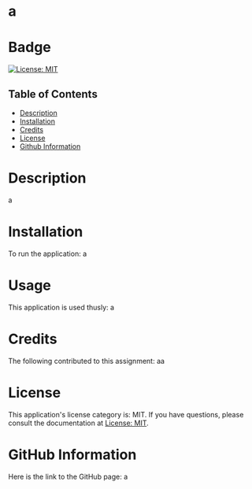 # a

 # Badge
 [![License: MIT](https://img.shields.io/badge/License-MIT-yellow.svg)](https://opensource.org/licenses/MIT)


  ## Table of Contents
  - [Description](#description)
  - [Installation](#description)
  - [Credits](#credits)
  - [License](#license)
  - [Github Information](#github)


# Description

a


# Installation

To run the application: a


# Usage

This application is used thusly: a


# Credits

The following contributed to this assignment: aa


# License 
This application's license category is: MIT. If you have questions, please consult the documentation at [License: MIT](https://opensource.org/licenses/MIT).


# GitHub Information

Here is the link to the GitHub page: a

#